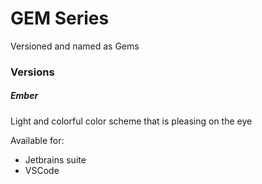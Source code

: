 # GEM Series

Versioned and named as Gems

### Versions

##### Ember
Light and colorful color scheme that is pleasing on the eye

Available for:
- Jetbrains suite
- VSCode
